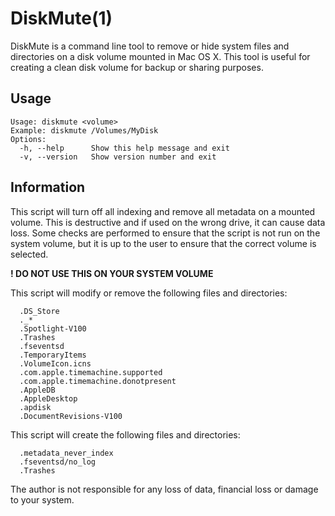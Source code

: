 # DiskMute(1)

DiskMute is a command line tool to remove or hide system files and directories on a disk volume mounted in Mac OS X. This tool is useful for creating a clean disk volume for backup or sharing purposes.

## Usage

```
Usage: diskmute <volume>
Example: diskmute /Volumes/MyDisk
Options:
  -h, --help      Show this help message and exit
  -v, --version   Show version number and exit
```

## Information

This script will turn off all indexing and remove all metadata on a mounted volume. This is destructive and if used on the wrong drive, it can cause data loss. Some checks are performed to ensure that the script is not run on the system volume, but it is up to the user to ensure that the correct volume is selected.

**! DO NOT USE THIS ON YOUR SYSTEM VOLUME**

This script will modify or remove the following files and directories:
```
  .DS_Store
  ._*
  .Spotlight-V100
  .Trashes
  .fseventsd
  .TemporaryItems
  .VolumeIcon.icns
  .com.apple.timemachine.supported
  .com.apple.timemachine.donotpresent
  .AppleDB
  .AppleDesktop
  .apdisk
  .DocumentRevisions-V100
```

This script will create the following files and directories:
```
  .metadata_never_index
  .fseventsd/no_log
  .Trashes
```

The author is not responsible for any loss of data, financial loss or damage to your system.